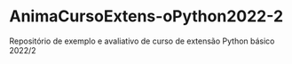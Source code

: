 # AnimaCursoExtens-oPython2022-2
Repositório de exemplo e avaliativo de curso de extensão Python básico 2022/2
